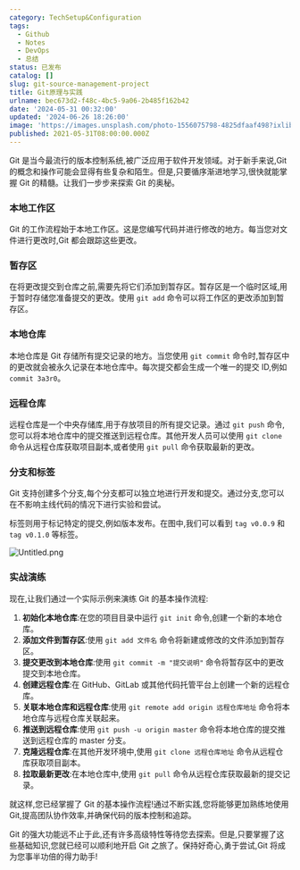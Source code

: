 ```yaml
---
category: TechSetup&Configuration
tags:
  - Github
  - Notes
  - DevOps
  - 总结
status: 已发布
catalog: []
slug: git-source-management-project
title: Git原理与实践
urlname: bec673d2-f48c-4bc5-9a06-2b485f162b42
date: '2024-05-31 00:32:00'
updated: '2024-06-26 18:26:00'
image: 'https://images.unsplash.com/photo-1556075798-4825dfaaf498?ixlib=rb-4.0.3&q=85&fm=jpg&crop=entropy&cs=srgb'
published: 2021-05-31T08:00:00.000Z
---
```


Git 是当今最流行的版本控制系统,被广泛应用于软件开发领域。对于新手来说,Git 的概念和操作可能会显得有些复杂和陌生。但是,只要循序渐进地学习,很快就能掌握 Git 的精髓。让我们一步步来探索 Git 的奥秘。


### 本地工作区


Git 的工作流程始于本地工作区。这是您编写代码并进行修改的地方。每当您对文件进行更改时,Git 都会跟踪这些更改。


### 暂存区


在将更改提交到仓库之前,需要先将它们添加到暂存区。暂存区是一个临时区域,用于暂时存储您准备提交的更改。使用 `git add` 命令可以将工作区的更改添加到暂存区。


### 本地仓库


本地仓库是 Git 存储所有提交记录的地方。当您使用 `git commit` 命令时,暂存区中的更改就会被永久记录在本地仓库中。每次提交都会生成一个唯一的提交 ID,例如 `commit 3a3r0`。


### 远程仓库


远程仓库是一个中央存储库,用于存放项目的所有提交记录。通过 `git push` 命令,您可以将本地仓库中的提交推送到远程仓库。其他开发人员可以使用 `git clone` 命令从远程仓库获取项目副本,或者使用 `git pull` 命令获取最新的更改。


### 分支和标签


Git 支持创建多个分支,每个分支都可以独立地进行开发和提交。通过分支,您可以在不影响主线代码的情况下进行实验和尝试。


标签则用于标记特定的提交,例如版本发布。在图中,我们可以看到 `tag v0.0.9` 和 `tag v0.1.0` 等标签。


![Untitled.png](https://prod-files-secure.s3.us-west-2.amazonaws.com/5d24fe63-e567-4804-86f9-9fdc62e13082/77b77e01-3aab-4add-bdbd-7f489727861d/Untitled.png?X-Amz-Algorithm=AWS4-HMAC-SHA256&X-Amz-Content-Sha256=UNSIGNED-PAYLOAD&X-Amz-Credential=ASIAZI2LB4666F3VUMSI%2F20250315%2Fus-west-2%2Fs3%2Faws4_request&X-Amz-Date=20250315T053602Z&X-Amz-Expires=3600&X-Amz-Security-Token=IQoJb3JpZ2luX2VjELX%2F%2F%2F%2F%2F%2F%2F%2F%2F%2FwEaCXVzLXdlc3QtMiJGMEQCIHdsJeBEcehY4kYlVAUwjo7lxxm236qq4L8fzJv7RZCmAiBcurRuqhsqQ6Kb%2BMRTDaMjH00CTpgdp%2FqiebvXVE4ndSqIBAj%2B%2F%2F%2F%2F%2F%2F%2F%2F%2F%2F8BEAAaDDYzNzQyMzE4MzgwNSIMqINxDYt9Nxu3GQojKtwDlHJ9rvzBS6kbZv6%2BixQFxIS8JuKWfQZq%2BUd%2BnQYr3g2X6RkZPF7rNOdRmGuCtFAjYP6dpQADNPf80xC3sTBTyzD1WNHLgjCRTTRkXtkezNBkZH7fWqn3wqaBcsLc%2FugDSGllUyilzKAYDxULeWJmOWRqMNjK0PTNGo55Cx5OTQQQRuCqgNBTP5Sx1U287V6dJqtOwUJlIs3aX18%2FOjo5ZbxTVjt2BFkeZCPONY2a0ycrKjs49tULW9Edu2x3EfYmRuMw3OkXt4xpzNA8stsa7Oni6KYIOGviAzp9Dt249%2FhKolq7g2gul3ydnqGTGMxrZ8t7vs1nL%2Fc3xhW55BNjD5qcr4vMBD4PEXRg6EkakhCaUrX4Bh1%2FPT94TQZVq%2FtyYjSXDrMtM0IFrb0YeIPbena5c%2BOB9KcwwmAO6%2F4LBOW5WrpH84r%2FBc12ge6xjl7QGiCoE%2FaEGM6tOUwca9gF69Jz6SurTy5WLYK1QxwrkO1YZKhIvrjjsq5BQPDa2O3Z4L8sgI46ZWRyqvUZpFteOdw8d4OK0aTVfdhe2Z4yezylK7waQIR%2BfDQPque0Fq4uE%2FcZdlwhTHCDCOeF54U1oqcOg1afsQ3A%2FGBp0RdFmA2i%2BN0mq2BjqbuKkuMwlYbUvgY6pgHX1taK8dQL6w%2Bw%2BJ9jcDAXVcCsKqwvAoypn3jklVrxWCkATXAQGs8Gg511AdYRzWp6C%2BN8bM5Do4Ee7x0asScWKLshJPxEN2KStML6tYh2OLsOD1dUKtkxpHSlVhc6JqPqYbpzySdvouAcfvtXSNLAAC1JjzhfA6ce3zlDw3BT2HXhHkOkcXFNOC%2FXz2urkF0EJFaiD4uCSQQouNQZhY%2B8sPge6cHB&X-Amz-Signature=5639ca01b81f7843e61d116116363b5fb476aebb2135555bb5cac9f763879eb3&X-Amz-SignedHeaders=host&x-id=GetObject)


### 实战演练


现在,让我们通过一个实际示例来演练 Git 的基本操作流程:

1. **初始化本地仓库**:在您的项目目录中运行 `git init` 命令,创建一个新的本地仓库。
2. **添加文件到暂存区**:使用 `git add 文件名` 命令将新建或修改的文件添加到暂存区。
3. **提交更改到本地仓库**:使用 `git commit -m "提交说明"` 命令将暂存区中的更改提交到本地仓库。
4. **创建远程仓库**:在 GitHub、GitLab 或其他代码托管平台上创建一个新的远程仓库。
5. **关联本地仓库和远程仓库**:使用 `git remote add origin 远程仓库地址` 命令将本地仓库与远程仓库关联起来。
6. **推送到远程仓库**:使用 `git push -u origin master` 命令将本地仓库的提交推送到远程仓库的 master 分支。
7. **克隆远程仓库**:在其他开发环境中,使用 `git clone 远程仓库地址` 命令从远程仓库获取项目副本。
8. **拉取最新更改**:在本地仓库中,使用 `git pull` 命令从远程仓库获取最新的提交记录。

就这样,您已经掌握了 Git 的基本操作流程!通过不断实践,您将能够更加熟练地使用 Git,提高团队协作效率,并确保代码的版本控制和追踪。


Git 的强大功能远不止于此,还有许多高级特性等待您去探索。但是,只要掌握了这些基础知识,您就已经可以顺利地开启 Git 之旅了。保持好奇心,勇于尝试,Git 将成为您事半功倍的得力助手!


